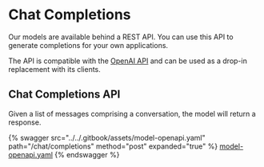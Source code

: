 # Chat Completions

Our models are available behind a REST API. You can use this API to generate completions for your own applications.

The API is compatible with the [OpenAI API](https://beta.openai.com/docs/api-reference/introduction) and can be used as a drop-in replacement with its clients.

## Chat Completions API

Given a list of messages comprising a conversation, the model will return a response.

{% swagger src="../../.gitbook/assets/model-openapi.yaml" path="/chat/completions" method="post" expanded="true" %}
[model-openapi.yaml](../../.gitbook/assets/model-openapi.yaml)
{% endswagger %}
